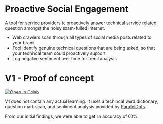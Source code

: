 # Proactive Social Engagement

A tool for service providers to proactively answer technical service related question amongst the noisy spam-fulled internet.

- Web crawlers scan through all types of social media posts related to your brand
- Tool identify genuine technical questions that are being asked, so that your techincal team could proactively support
- Log negative sentiment over time for trend analysis


# V1 - Proof of concept

[![Open In Colab](https://colab.research.google.com/assets/colab-badge.svg)](https://colab.research.google.com/github/ivanplex/proactive-social-engagement/blob/master/Implementation1.ipynb)

V1 does not contain any actual learning. It uses a techincal word dictionary, question mark scan, and sentiment analysis provided by [ParallelDots](http://apis.paralleldots.com/text_docs/index.html#sentiment).

From our initial findings, we were able to get an accuracy of 60%.
